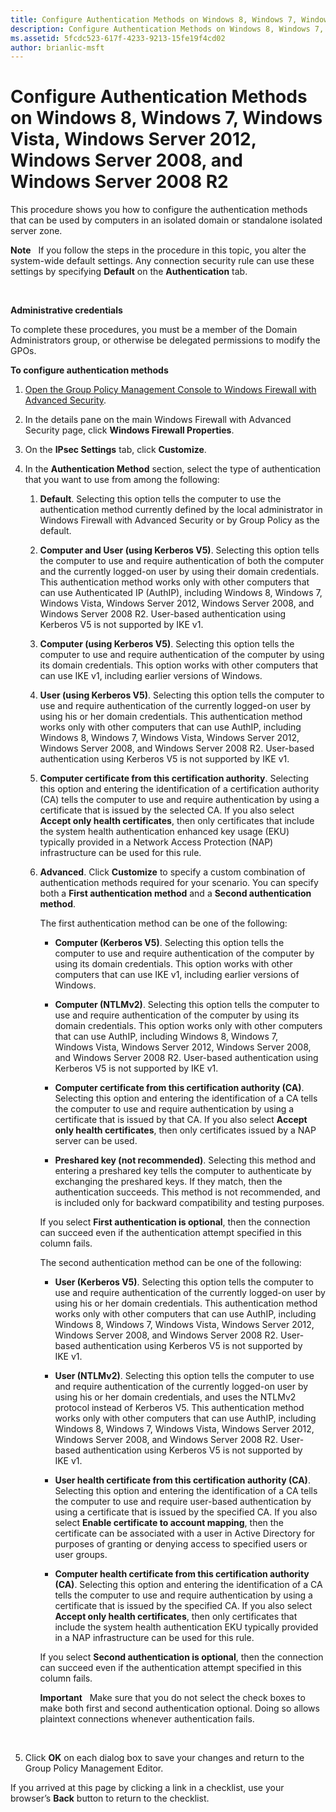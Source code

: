 ```yaml
---
title: Configure Authentication Methods on Windows 8, Windows 7, Windows Vista, Windows Server 2012, Windows Server 2008, and Windows Server 2008 R2 (Windows 10)
description: Configure Authentication Methods on Windows 8, Windows 7, Windows Vista, Windows Server 2012, Windows Server 2008, and Windows Server 2008 R2
ms.assetid: 5fcdc523-617f-4233-9213-15fe19f4cd02
author: brianlic-msft
---
```


# Configure Authentication Methods on Windows 8, Windows 7, Windows Vista, Windows Server 2012, Windows Server 2008, and Windows Server 2008 R2


This procedure shows you how to configure the authentication methods that can be used by computers in an isolated domain or standalone isolated server zone.

**Note**  
If you follow the steps in the procedure in this topic, you alter the system-wide default settings. Any connection security rule can use these settings by specifying **Default** on the **Authentication** tab.

 

**Administrative credentials**

To complete these procedures, you must be a member of the Domain Administrators group, or otherwise be delegated permissions to modify the GPOs.

**To configure authentication methods**

1.  [Open the Group Policy Management Console to Windows Firewall with Advanced Security](../p_server_archive/open-the-group-policy-management-console-to-windows-firewall-with-advanced-security.md).

2.  In the details pane on the main Windows Firewall with Advanced Security page, click **Windows Firewall Properties**.

3.  On the **IPsec Settings** tab, click **Customize**.

4.  In the **Authentication Method** section, select the type of authentication that you want to use from among the following:

    1.  **Default**. Selecting this option tells the computer to use the authentication method currently defined by the local administrator in Windows Firewall with Advanced Security or by Group Policy as the default.

    2.  **Computer and User (using Kerberos V5)**. Selecting this option tells the computer to use and require authentication of both the computer and the currently logged-on user by using their domain credentials. This authentication method works only with other computers that can use Authenticated IP (AuthIP), including Windows 8, Windows 7, Windows Vista, Windows Server 2012, Windows Server 2008, and Windows Server 2008 R2. User-based authentication using Kerberos V5 is not supported by IKE v1.

    3.  **Computer (using Kerberos V5)**. Selecting this option tells the computer to use and require authentication of the computer by using its domain credentials. This option works with other computers that can use IKE v1, including earlier versions of Windows.

    4.  **User (using Kerberos V5)**. Selecting this option tells the computer to use and require authentication of the currently logged-on user by using his or her domain credentials. This authentication method works only with other computers that can use AuthIP, including Windows 8, Windows 7, Windows Vista, Windows Server 2012, Windows Server 2008, and Windows Server 2008 R2. User-based authentication using Kerberos V5 is not supported by IKE v1.

    5.  **Computer certificate from this certification authority**. Selecting this option and entering the identification of a certification authority (CA) tells the computer to use and require authentication by using a certificate that is issued by the selected CA. If you also select **Accept only health certificates**, then only certificates that include the system health authentication enhanced key usage (EKU) typically provided in a Network Access Protection (NAP) infrastructure can be used for this rule.

    6.  **Advanced**. Click **Customize** to specify a custom combination of authentication methods required for your scenario. You can specify both a **First authentication method** and a **Second authentication method**.

        The first authentication method can be one of the following:

        -   **Computer (Kerberos V5)**. Selecting this option tells the computer to use and require authentication of the computer by using its domain credentials. This option works with other computers that can use IKE v1, including earlier versions of Windows.

        -   **Computer (NTLMv2)**. Selecting this option tells the computer to use and require authentication of the computer by using its domain credentials. This option works only with other computers that can use AuthIP, including Windows 8, Windows 7, Windows Vista, Windows Server 2012, Windows Server 2008, and Windows Server 2008 R2. User-based authentication using Kerberos V5 is not supported by IKE v1.

        -   **Computer certificate from this certification authority (CA)**. Selecting this option and entering the identification of a CA tells the computer to use and require authentication by using a certificate that is issued by that CA. If you also select **Accept only health certificates**, then only certificates issued by a NAP server can be used.

        -   **Preshared key (not recommended)**. Selecting this method and entering a preshared key tells the computer to authenticate by exchanging the preshared keys. If they match, then the authentication succeeds. This method is not recommended, and is included only for backward compatibility and testing purposes.

        If you select **First authentication is optional**, then the connection can succeed even if the authentication attempt specified in this column fails.

        The second authentication method can be one of the following:

        -   **User (Kerberos V5)**. Selecting this option tells the computer to use and require authentication of the currently logged-on user by using his or her domain credentials. This authentication method works only with other computers that can use AuthIP, including Windows 8, Windows 7, Windows Vista, Windows Server 2012, Windows Server 2008, and Windows Server 2008 R2. User-based authentication using Kerberos V5 is not supported by IKE v1.

        -   **User (NTLMv2)**. Selecting this option tells the computer to use and require authentication of the currently logged-on user by using his or her domain credentials, and uses the NTLMv2 protocol instead of Kerberos V5. This authentication method works only with other computers that can use AuthIP, including Windows 8, Windows 7, Windows Vista, Windows Server 2012, Windows Server 2008, and Windows Server 2008 R2. User-based authentication using Kerberos V5 is not supported by IKE v1.

        -   **User health certificate from this certification authority (CA)**. Selecting this option and entering the identification of a CA tells the computer to use and require user-based authentication by using a certificate that is issued by the specified CA. If you also select **Enable certificate to account mapping**, then the certificate can be associated with a user in Active Directory for purposes of granting or denying access to specified users or user groups.

        -   **Computer health certificate from this certification authority (CA)**. Selecting this option and entering the identification of a CA tells the computer to use and require authentication by using a certificate that is issued by the specified CA. If you also select **Accept only health certificates**, then only certificates that include the system health authentication EKU typically provided in a NAP infrastructure can be used for this rule.

        If you select **Second authentication is optional**, then the connection can succeed even if the authentication attempt specified in this column fails.

        **Important**  
        Make sure that you do not select the check boxes to make both first and second authentication optional. Doing so allows plaintext connections whenever authentication fails.

         

5.  Click **OK** on each dialog box to save your changes and return to the Group Policy Management Editor.

If you arrived at this page by clicking a link in a checklist, use your browser’s **Back** button to return to the checklist.

 

 





